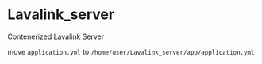 # Lavalink_server
Contenerized Lavalink Server

move `application.yml` to `/home/user/Lavalink_server/app/application.yml`
